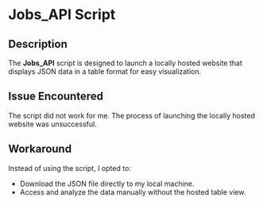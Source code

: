<h1>Jobs_API Script</h1>

<h2><strong>Description</strong></h2>
<p>
  The <strong>Jobs_API</strong> script is designed to launch a locally hosted website that displays JSON data in a table format for easy visualization.
</p>

<h2><strong>Issue Encountered</strong></h2>
<p>
  The script did not work for me. The process of launching the locally hosted website was unsuccessful.
</p>

<h2><strong>Workaround</strong></h2>
<p>
  Instead of using the script, I opted to:
  <ul>
    <li>Download the JSON file directly to my local machine.</li>
    <li>Access and analyze the data manually without the hosted table view.</li>
  </ul>
</p>

